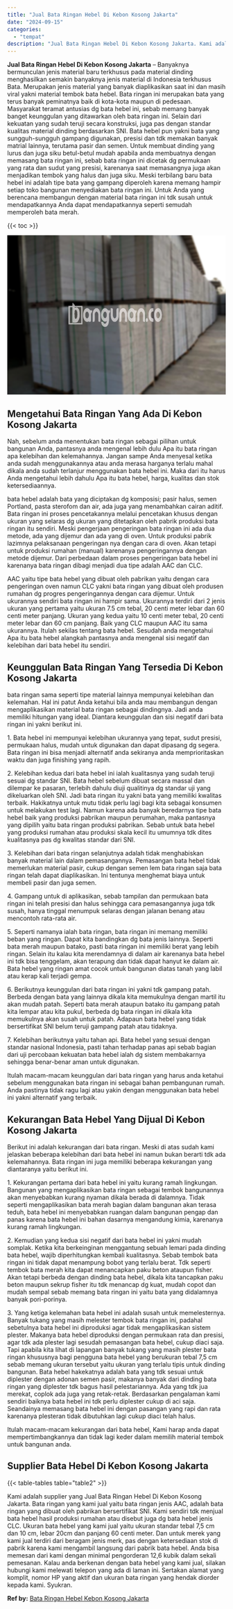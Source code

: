 ```yaml
---
title: "Jual Bata Ringan Hebel Di Kebon Kosong Jakarta"
date: "2024-09-15"
categories: 
  - "tempat"
description: "Jual Bata Ringan Hebel Di Kebon Kosong Jakarta. Kami adalah supplier yang Jual Bata Ringan Hebel Di Kebon Kosong Jakarta. Bata ringan yang kami jual yaitu ba..."
---
```


**Jual Bata Ringan Hebel Di Kebon Kosong Jakarta** – Banyaknya bermunculan jenis material baru terkhusus pada material dinding menghasilkan semakin banyaknya jenis material di Indonesia terkhusus Bata. Merupakan jenis material yang banyak diaplikasikan saat ini dan masih viral yakni material tembok bata hebel. Bata ringan ini merupakan bata yang terus banyak peminatnya baik di kota-kota maupun di pedesaan. Masyarakat teramat antusias dg bata hebel ini, sebab memang banyak banget keunggulan yang ditawarkan oleh bata ringan ini. Selain dari kekuatan yang sudah teruji secara konstruksi, juga pas dengan standar kualitas material dinding berdasarkan SNI. Bata hebel pun yakni bata yang sungguh-sungguh gampang digunakan, presisi dan tdk memakan banyak matrial lainnya, terutama pasir dan semen. Untuk membuat dinding yang lurus dan juga siku betul-betul mudah apabila anda membuatnya dengan memasang bata ringan ini, sebab bata ringan ini dicetak dg permukaan yang rata dan sudut yang presisi, karenanya saat memasangnya juga akan menjadikan tembok yang halus dan juga siku. Meski terbilang baru bata hebel ini adalah tipe bata yang gampang diperoleh karena memang hampir setiap toko bangunan menyediakan bata ringan ini. Untuk Anda yang berencana membangun dengan material bata ringan ini tdk susah untuk mendapatkannya Anda dapat mendapatkannya seperti semudah memperoleh bata merah.

{{< toc >}}

![Jual Bata Ringan Hebel Di Kebon Kosong Jakarta](/images/jual-hebel-murah-02.png)

## Mengetahui Bata Ringan Yang Ada Di Kebon Kosong Jakarta

Nah, sebelum anda menentukan bata ringan sebagai pilihan untuk bangunan Anda, pantasnya anda mengenal lebih dulu Apa itu bata ringan apa kelebihan dan kelemahannya. Jangan sampe Anda menyesal ketika anda sudah menggunakannya atau anda merasa harganya terlalu mahal dikala anda sudah terlanjur menggunakan bata hebel ini. Maka dari itu harus Anda mengetahui lebih dahulu Apa itu bata hebel, harga, kualitas dan stok ketersediaannya.

bata hebel adalah bata yang diciptakan dg komposisi; pasir halus, semen Portland, pasta sterofom dan air, ada juga yang menambahkan cairan aditif. Bata ringan ini proses pencetakannya melalui pencetakan khusus dengan ukuran yang selaras dg ukuran yang ditetapkan oleh pabrik produksi bata ringan itu sendiri. Meski pengerjaan pengeringan bata ringan ini ada dua metode, ada yang dijemur dan ada yang di oven. Untuk produksi pabrik lazimnya pelaksanaan pengeringan nya dengan cara di oven. Akan tetapi untuk produksi rumahan (manual) karenanya pengeringannya dengan metode dijemur. Dari perbedaan dalam proses pengeringan bata hebel ini karenanya bata ringan dibagi menjadi dua tipe adalah AAC dan CLC.

AAC yaitu tipe bata hebel yang dibuat oleh pabrikan yaitu dengan cara pengeringan oven namun CLC yakni bata ringan yang dibuat oleh produsen rumahan dg progres pengeringannya dengan cara dijemur. Untuk ukurannya sendiri bata ringan ini hampir sama. Ukurannya terdiri dari 2 jenis ukuran yang pertama yaitu ukuran 7.5 cm tebal, 20 centi meter lebar dan 60 centi meter panjang. Ukuran yang kedua yaitu 10 centi meter tebal, 20 centi meter lebar dan 60 cm panjang. Baik yang CLC maupun AAC itu sama ukurannya. Itulah sekilas tentang bata hebel. Sesudah anda mengetahui Apa itu bata hebel alangkah pantasnya anda mengenal sisi negatif dan kelebihan dari bata hebel itu sendiri.

## Keunggulan Bata Ringan Yang Tersedia Di Kebon Kosong Jakarta

bata ringan sama seperti tipe material lainnya mempunyai kelebihan dan kelemahan. Hal ini patut Anda ketahui bila anda mau membangun dengan mengaplikasikan material bata ringan sebagai dindingnya. Jadi anda memiliki hitungan yang ideal. Diantara keunggulan dan sisi negatif dari bata ringan ini yakni berikut ini.

1\. Bata hebel ini mempunyai kelebihan ukurannya yang tepat, sudut presisi, permukaan halus, mudah untuk digunakan dan dapat dipasang dg segera. Bata ringan ini bisa menjadi alternatif anda sekiranya anda memprioritaskan waktu dan juga finishing yang rapih.

2\. Kelebihan kedua dari bata hebel ini ialah kualitasnya yang sudah teruji sesuai dg standar SNI. Bata hebel sebelum dibuat secara massal dan dilempar ke pasaran, terlebih dahulu diuji qualitinya dg standar uji yang dikeluarkan oleh SNI. Jadi bata ringan itu yakni bata yang memiliki kwalitas terbaik. Hakikatnya untuk mutu tidak perlu lagi bagi kita sebagai konsumen untuk melakukan test lagi. Namun karena ada banyak beredarnya tipe bata hebel baik yang produksi pabrikan maupun perumahan, maka pantasnya yang dipilih yaitu bata ringan produksi pabrikan. Sebab untuk bata hebel yang produksi rumahan atau produksi skala kecil itu umumnya tdk dites kualitasnya pas dg kwalitas standar dari SNI.

3\. Kelebihan dari bata ringan selanjutnya adalah tidak menghabiskan banyak material lain dalam pemasangannya. Pemasangan bata hebel tidak memerlukan material pasir, cukup dengan semen lem bata ringan saja bata ringan telah dapat diaplikasikan. Ini tentunya menghemat biaya untuk membeli pasir dan juga semen.

4\. Gampang untuk di aplikasikan, sebab tampilan dan permukaan bata ringan ini telah presisi dan halus sehingga cara pemasangannya juga tdk susah, hanya tinggal menumpuk selaras dengan jalanan benang atau mencontoh rata-rata air.

5\. Seperti namanya ialah bata ringan, bata ringan ini memang memiliki beban yang ringan. Dapat kita bandingkan dg bata jenis lainnya. Seperti bata merah maupun batako, pasti bata ringan ini memiliki berat yang lebih ringan. Selain itu kalau kita merendamnya di dalam air karenanya bata hebel ini tdk bisa tenggelam, akan terapung dan tidak dapat hanyut ke dalam air. Bata hebel yang ringan amat cocok untuk bangunan diatas tanah yang labil atau kerap kali terjadi gempa.

6\. Berikutnya keunggulan dari bata ringan ini yakni tdk gampang patah. Berbeda dengan bata yang lainnya dikala kita memukulnya dengan martil itu akan mudah patah. Seperti bata merah ataupun batako itu gampang patah kita lempar atau kita pukul, berbeda dg bata ringan ini dikala kita memukulnya akan susah untuk patah. Adapaun bata hebel yang tidak bersertifikat SNI belum teruji gampang patah atau tidaknya.

7\. Kelebihan berikutnya yaitu tahan api. Bata hebel yang sesuai dengan standar nasional Indonesia, pasti tahan terhadap panas api sebab bagian dari uji percobaan kekuatan bata hebel ialah dg sistem membakarnya sehingga benar-benar aman untuk digunakan.

Itulah macam-macam keunggulan dari bata ringan yang harus anda ketahui sebelum menggunakan bata ringan ini sebagai bahan pembangunan rumah. Anda pastinya tidak ragu lagi atau yakin dengan menggunakan bata hebel ini yakni alternatif yang terbaik.

## Kekurangan Bata Hebel Yang Dijual Di Kebon Kosong Jakarta

Berikut ini adalah kekurangan dari bata ringan. Meski di atas sudah kami jelaskan beberapa kelebihan dari bata hebel ini namun bukan berarti tdk ada kelemahannya. Bata ringan ini juga memiliki beberapa kekurangan yang diantaranya yaitu berikut ini.

1\. Kekurangan pertama dari bata hebel ini yaitu kurang ramah lingkungan. Bangunan yang mengaplikasikan bata ringan sebagai tembok bangunannya akan menyebabkan kurang nyaman dikala berada di dalamnya. Tidak seperti mengaplikasikan bata merah bagian dalam bangunan akan terasa teduh, bata hebel ini menyebabkan ruangan dalam bangunan pengap dan panas karena bata hebel ini bahan dasarnya mengandung kimia, karenanya kurang ramah lingkungan.

2\. Kemudian yang kedua sisi negatif dari bata hebel ini yakni mudah somplak. Ketika kita berkeinginan menggantung sebuah lemari pada dinding bata hebel, wajib diperhitungkan kembali kualitasnya. Sebab tembok bata ringan ini tidak dapat menampung bobot yang terlalu berat. Tdk seperti tembok bata merah kita dapat menancapkan paku beton ataupun fisher. Akan tetapi berbeda dengan dinding bata hebel, dikala kita tancapkan paku beton maupun sekrup fisher itu tdk menancap dg kuat, mudah copot dan mudah sempal sebab memang bata ringan ini yaitu bata yang didalamnya banyak pori-porinya.

3\. Yang ketiga kelemahan bata hebel ini adalah susah untuk memelesternya. Banyak tukang yang masih melester tembok bata ringan ini, padahal sebetulnya bata hebel ini diproduksi agar tidak mengaplikasikan sistem plester. Makanya bata hebel diproduksi dengan permukaan rata dan presisi, agar tdk ada plester lagi sesudah pemasangan bata hebel, cukup diaci saja. Tapi apabila kita lihat di lapangan banyak tukang yang masih plester bata ringan khususnya bagi pengguna bata hebel yang berukuran tebal 7,5 cm sebab memang ukuran tersebut yaitu ukuran yang terlalu tipis untuk dinding bangunan. Bata hebel hakekatnya adalah bata yang tdk sesuai untuk diplester dengan adonan semen pasir, makanya banyak dari dinding bata ringan yang diplester tdk bagus hasil pelestariannya. Ada yang tdk jua merekat, coplok ada juga yang retak-retak. Berdasarkan pengalaman kami sendiri baiknya bata hebel ini tdk perlu diplester cukup di aci saja. Seandainya memasang bata hebel ini dengan pasangan yang rapi dan rata karenanya plesteran tidak dibutuhkan lagi cukup diaci telah halus.

Itulah macam-macam kekurangan dari bata hebel, Kami harap anda dapat mempertimbangkannya dan tidak lagi keder dalam memilih material tembok untuk bangunan anda.

## Supplier Bata Hebel Di Kebon Kosong Jakarta

{{< table-tables table="table2" >}}

Kami adalah supplier yang Jual Bata Ringan Hebel Di Kebon Kosong Jakarta. Bata ringan yang kami jual yaitu bata ringan jenis AAC, adalah bata ringan yang dibuat oleh pabrikan bersertifikat SNI. Kami sendiri tdk menjual bata hebel hasil produksi rumahan atau disebut juga dg bata hebel jenis CLC. Ukuran bata hebel yang kami jual yaitu ukuran standar tebal 7,5 cm dan 10 cm, lebar 20cm dan panjang 60 centi meter. Dan untuk merek yang kami jual terdiri dari beragam jenis merk, pas dengan ketersediaan stok di pabrik karena kami mengambil langsung dari pabrik bata hebel. Anda bisa memesan dari kami dengan minimal pengorderan 12,6 kubik dalam sekali pemesanan. Kalau anda berkenan dengan bata hebel yang kami jual, silakan hubungi kami melewati telepon yang ada di laman ini. Sertakan alamat yang komplit, nomor HP yang aktif dan ukuran bata ringan yang hendak diorder kepada kami. Syukran.

**Ref by:** [Bata Ringan Hebel Kebon Kosong Jakarta](https://id.wikipedia.org/wiki/Bata)
